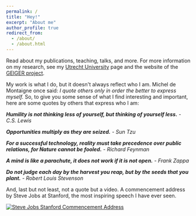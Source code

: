 ```yaml
---
permalink: /
title: "Hey!"
excerpt: "About me"
author_profile: true
redirect_from: 
  - /about/
  - /about.html
---
```


Read about my publications, teaching, talks, and more. For more information on my research, see my [Utrecht University](https://www.uu.nl/medewerkers/MANHaastrecht) page and the website of the [GEIGER project](https://project.cyber-geiger.eu/).

My work is what I do, but it doesn't always reflect who I am. Michel de Montaigne once said: *I quote others only in order the better to express myself.* So, to give you some sense of what I find interesting and important, here are some quotes by others that express who I am:
  
***Humility is not thinking less of yourself, but thinking of yourself less.*** - *C.S. Lewis*
  
***Opportunities multiply as they are seized.*** - *Sun Tzu*

***For a successful technology, reality must take precedence over public relations, for Nature cannot be fooled.*** - *Richard Feynman*
  
***A mind is like a parachute, it does not work if it is not open.*** - *Frank Zappa*
  
***Do not judge each day by the harvest you reap, but by the seeds that you plant.*** - *Robert Louis Stevenson*

And, last but not least, not a quote but a video. A commencement address by Steve Jobs at Stanford, the most inspiring speech I have ever seen.

[![Steve Jobs Stanford Commencement Address](http://img.youtube.com/vi/UF8uR6Z6KLc/0.jpg)](http://www.youtube.com/watch?v=UF8uR6Z6KLc)
